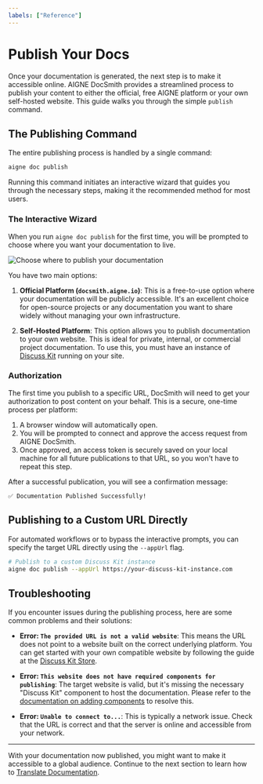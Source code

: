 ```yaml
---
labels: ["Reference"]
---
```


# Publish Your Docs

Once your documentation is generated, the next step is to make it accessible online. AIGNE DocSmith provides a streamlined process to publish your content to either the official, free AIGNE platform or your own self-hosted website. This guide walks you through the simple `publish` command.

## The Publishing Command

The entire publishing process is handled by a single command:

```bash
aigne doc publish
```

Running this command initiates an interactive wizard that guides you through the necessary steps, making it the recommended method for most users.

### The Interactive Wizard

When you run `aigne doc publish` for the first time, you will be prompted to choose where you want your documentation to live.

![Choose where to publish your documentation](https://docsmith.aigne.io/image-bin/uploads/9fd929060b5abe13d03cf5eb7aea85aa.png)

You have two main options:

1.  **Official Platform (`docsmith.aigne.io`)**: This is a free-to-use option where your documentation will be publicly accessible. It's an excellent choice for open-source projects or any documentation you want to share widely without managing your own infrastructure.

2.  **Self-Hosted Platform**: This option allows you to publish documentation to your own website. This is ideal for private, internal, or commercial project documentation. To use this, you must have an instance of [Discuss Kit](https://www.npmjs.com/package/@arcblock/discuss-kit) running on your site.

### Authorization

The first time you publish to a specific URL, DocSmith will need to get your authorization to post content on your behalf. This is a secure, one-time process per platform:

1.  A browser window will automatically open.
2.  You will be prompted to connect and approve the access request from AIGNE DocSmith.
3.  Once approved, an access token is securely saved on your local machine for all future publications to that URL, so you won't have to repeat this step.

After a successful publication, you will see a confirmation message:

```
✅ Documentation Published Successfully!
```

## Publishing to a Custom URL Directly

For automated workflows or to bypass the interactive prompts, you can specify the target URL directly using the `--appUrl` flag.

```bash
# Publish to a custom Discuss Kit instance
aigne doc publish --appUrl https://your-discuss-kit-instance.com
```

## Troubleshooting

If you encounter issues during the publishing process, here are some common problems and their solutions:

*   **Error: `The provided URL is not a valid website`**: This means the URL does not point to a website built on the correct underlying platform. You can get started with your own compatible website by following the guide at the [Discuss Kit Store](https://www.npmjs.com/package/@arcblock/discuss-kit).

*   **Error: `This website does not have required components for publishing`**: The target website is valid, but it's missing the necessary "Discuss Kit" component to host the documentation. Please refer to the [documentation on adding components](https://www.npmjs.com/package/@arcblock/discuss-kit) to resolve this.

*   **Error: `Unable to connect to...`**: This is typically a network issue. Check that the URL is correct and that the server is online and accessible from your network.

---

With your documentation now published, you might want to make it accessible to a global audience. Continue to the next section to learn how to [Translate Documentation](./features-translate-documentation.md).